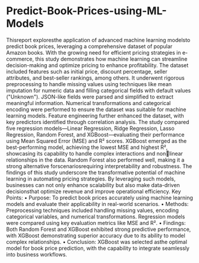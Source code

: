# Predict-Book-Prices-using-ML-Models


Thisreport exploresthe application of advanced machine learning modelsto predict book prices, leveraging a comprehensive dataset of popular Amazon books. With the growing need  for efficient pricing strategies in e-commerce, this study demonstrates how machine learning  can streamline decision-making and optimize pricing to enhance profitability. The dataset included features such as initial price, discount percentage, seller attributes, and  best-seller rankings, among others. It underwent rigorous preprocessing to handle missing  values using techniques like mean imputation for numeric data and filling categorical fields with  default values ("Unknown"). JSON-like fields were parsed and simplified to extract meaningful  information. Numerical transformations and categorical encoding were performed to ensure the  dataset was suitable for machine learning models. Feature engineering further enhanced the  dataset, with key predictors identified through correlation analysis. The study compared five regression models—Linear Regression, Ridge Regression, Lasso Regression, Random Forest, and XGBoost—evaluating their performance using Mean Squared  Error (MSE) and R² scores. XGBoost emerged as the best-performing model, achieving the  lowest MSE and highest R², showcasing its capability to handle complex interactions and nonlinear relationships in the data. Random Forest also performed well, making it a strong alternative forscenariosrequiring interpretability and robustness. The findings of this study underscore the transformative potential of machine learning in  automating pricing strategies. By leveraging such models, businesses can not only enhance scalability but also make data-driven decisionsthat optimize revenue and improve operational  efficiency. Key Points: • Purpose: To predict book prices accurately using machine learning models and evaluate  their applicability in real-world scenarios. • Methods: Preprocessing techniques included handling missing values, encoding  categorical variables, and numerical transformations. Regression models were  compared using key evaluation metrics like MSE and R². • Findings: Both Random Forest and XGBoost exhibited strong predictive performance,  with XGBoost demonstrating superior accuracy due to its ability to model complex  relationships. • Conclusion: XGBoost was selected asthe optimal model for book price prediction, with  the capability to integrate seamlessly into business workflows.
